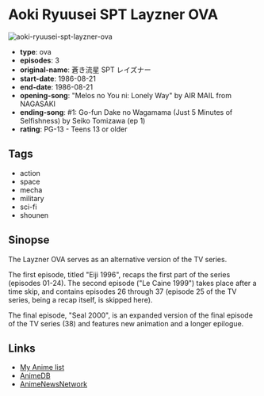 # Aoki Ryuusei SPT Layzner OVA

![aoki-ryuusei-spt-layzner-ova](https://cdn.myanimelist.net/images/anime/11/53335.jpg)

-   **type**: ova
-   **episodes**: 3
-   **original-name**: 蒼き流星 SPT レイズナー
-   **start-date**: 1986-08-21
-   **end-date**: 1986-08-21
-   **opening-song**: "Melos no You ni: Lonely Way" by AIR MAIL from NAGASAKI
-   **ending-song**: #1: Go-fun Dake no Wagamama (Just 5 Minutes of Selfishness) by Seiko Tomizawa (ep 1)
-   **rating**: PG-13 - Teens 13 or older

## Tags

-   action
-   space
-   mecha
-   military
-   sci-fi
-   shounen

## Sinopse

The Layzner OVA serves as an alternative version of the TV series.

The first episode, titled "Eiji 1996", recaps the first part of the series (episodes 01-24). The second episode ("Le Caine 1999") takes place after a time skip, and contains episodes 26 through 37 (episode 25 of the TV series, being a recap itself, is skipped here).

The final episode, "Seal 2000", is an expanded version of the final episode of the TV series (38) and features new animation and a longer epilogue.

## Links

-   [My Anime list](https://myanimelist.net/anime/5755/Aoki_Ryuusei_SPT_Layzner_OVA)
-   [AnimeDB](http://anidb.info/perl-bin/animedb.pl?show=anime&aid=2155)
-   [AnimeNewsNetwork](http://www.animenewsnetwork.com/encyclopedia/anime.php?id=9168)
